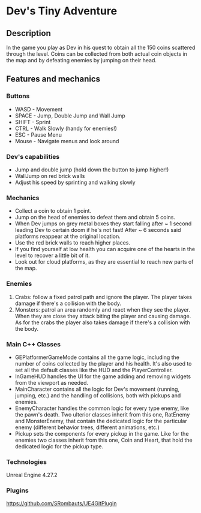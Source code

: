 # Dev's Tiny Adventure

## Description

In the game you play as Dev in his quest to obtain all the 150 coins scattered through the level.
Coins can be collected from both actual coin objects in the map and by defeating enemies by jumping on their head.

## Features and mechanics

### Buttons

- WASD - Movement
- SPACE - Jump, Double Jump and Wall Jump
- SHIFT - Sprint
- CTRL - Walk Slowly (handy for enemies!)
- ESC - Pause Menu
- Mouse - Navigate menus and look around

### Dev's capabilities

- Jump and double jump (hold down the button to jump higher!)
- WallJump on red brick walls
- Adjust his speed by sprinting and walking slowly

### Mechanics

- Collect a coin to obtain 1 point.
- Jump on the head of enemies to defeat them and obtain 5 coins.
- When Dev jumps on grey metal boxes they start falling after ~ 1 second leading Dev to certain doom if he's not fast!
After ~ 6 seconds said platforms reappear at the original location.
- Use the red brick walls to reach higher places.
- If you find yourself at low health you can acquire one of the hearts in the level to recover a little bit of it.
- Look out for cloud platforms, as they are essential to reach new parts of the map.

### Enemies

1. Crabs: follow a fixed patrol path and ignore the player.
The player takes damage if there's a collision with the body.
2. Monsters: patrol an area randomly and react when they see the player.
When they are close they attack biting the player and causing damage.
As for the crabs the player also takes damage if there's a collision with the body.

### Main C++ Classes
- GEPlatformerGameMode contains all the game logic, including the number of coins collected by the player and his health.
It's also used to set all the default classes like the HUD and the PlayerController.
- InGameHUD handles the UI for the game adding and removing widgets from the viewport as needed.
- MainCharacter contains all the logic for Dev's movement (running, jumping, etc.) and the handling of collisions, both with pickups and enemies.
- EnemyCharacter handles the common logic for every type enemy, like the pawn's death.
Two ulterior classes inherit from this one, RatEnemy and MonsterEnemy, that contain the dedicated logic for the particular enemy (different behavior trees, different animations, etc.)
- Pickup sets the components for every pickup in the game.
Like for the enemies two classes inherit from this one, Coin and Heart, that hold the dedicated logic for the pickup type.


### Technologies
Unreal Engine 4.27.2

### Plugins
https://github.com/SRombauts/UE4GitPlugin